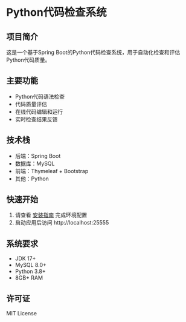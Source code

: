 # Python代码检查系统

## 项目简介
这是一个基于Spring Boot的Python代码检查系统，用于自动化检查和评估Python代码质量。

## 主要功能
- Python代码语法检查
- 代码质量评估
- 在线代码编辑和运行
- 实时检查结果反馈

## 技术栈
- 后端：Spring Boot
- 数据库：MySQL
- 前端：Thymeleaf + Bootstrap
- 其他：Python

## 快速开始
1. 请查看 [安装指南](INSTALLATION_GUIDE.md) 完成环境配置
2. 启动应用后访问 http://localhost:25555

## 系统要求
- JDK 17+
- MySQL 8.0+
- Python 3.8+
- 8GB+ RAM

## 许可证
MIT License